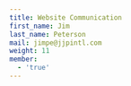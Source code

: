 ```yaml
---
title: Website Communication
first_name: Jim
last_name: Peterson
mail: jimpe@jjpintl.com
weight: 11
member:
  - 'true'
---
```

